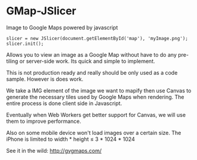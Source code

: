 GMap-JSlicer
============

Image to Google Maps powered by javascript

```
slicer = new JSlicer(document.getElementById('map'), 'myImage.png');
slicer.init();
```

Allows you to view an image as a Google Map without have to do any pre-tiling or server-side work.  Its quick and simple to implement.

This is not production ready and really should be only used as a code sample.  However is does work.

We take a IMG element of the image we want to mapify then use Canvas to generate the necessary tiles used by Google Maps when rendering.  The entire process is done client side in Javascript.

Eventually when Web Workers get better support for Canvas, we will use them to improve performance.

Also on some mobile device won't load images over a certain size.  The iPhone is limited to width * height ≤ 3 * 1024 * 1024

See it in the wild: http://gvgmaps.com/
